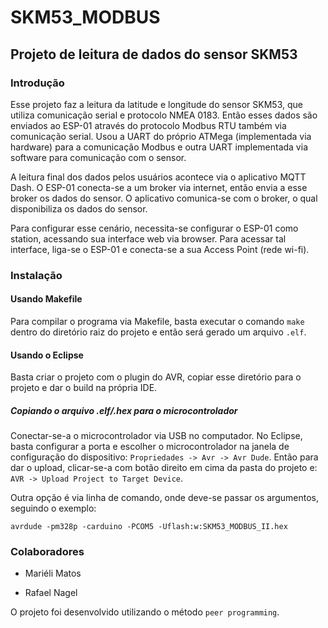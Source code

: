 # SKM53_MODBUS

## Projeto de leitura de dados do sensor SKM53

### Introdução

Esse projeto faz a leitura da latitude e longitude do sensor SKM53, que utiliza comunicação serial e protocolo NMEA 0183. Então esses dados são enviados ao ESP-01 através do protocolo Modbus RTU também via comunicação serial. Usou a UART do próprio ATMega (implementada via hardware) para a comunicação Modbus e outra UART implementada via software para comunicação com o sensor.

A leitura final dos dados pelos usuários acontece via o aplicativo MQTT Dash. O ESP-01 conecta-se a um broker via internet, então envia a esse broker os dados do sensor. O aplicativo comunica-se com o broker, o qual disponibiliza os dados do sensor. 

Para configurar esse cenário, necessita-se configurar o ESP-01 como station, acessando sua interface web via browser. Para acessar tal interface, liga-se o ESP-01 e conecta-se a sua Access Point (rede wi-fi).

### Instalação

#### Usando Makefile

Para compilar o programa via Makefile, basta executar o comando `make` dentro do diretório raiz do projeto e então será gerado um arquivo `.elf`. 

#### Usando o Eclipse

Basta criar o projeto com o plugin do AVR, copiar esse diretório para o projeto e dar o build na própria IDE.

##### Copiando o arquivo .elf/.hex para o microcontrolador

Conectar-se-a o microcontrolador via USB no computador. No Eclipse, basta configurar a porta e escolher o microcontrolador na janela de configuração do dispositivo: `Propriedades -> Avr -> Avr Dude`. Então para dar o upload, clicar-se-a com botão direito em cima da pasta do projeto e: `AVR -> Upload Project to Target Device`.

Outra opção é via linha de comando, onde deve-se passar os argumentos, seguindo o exemplo:

    avrdude -pm328p -carduino -PCOM5 -Uflash:w:SKM53_MODBUS_II.hex

### Colaboradores

- Mariéli Matos

- Rafael Nagel

O projeto foi desenvolvido utilizando o método `peer programming`.
